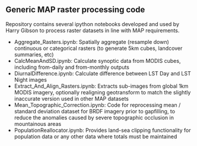 Generic MAP raster processing code
----------------------------------

Repository contains several ipython notebooks developed and used by Harry Gibson to process raster datasets in line with MAP requirements.

* Aggregate_Rasters.ipynb: Spatially aggregate (resample down) continuous or categorical rasters (to generate 5km cubes, landcover summaries, etc)
* CalcMeanAndSD.ipynb: Calculate synoptic data from MODIS cubes, including from-daily and from-monthly outputs
* DiurnalDifference.ipynb: Calculate difference between LST Day and LST Night images
* Extract_And_Align_Rasters.ipynb: Extracts sub-images from global 1km MODIS imagery, optionally realigning geotransform to match the slightly inaccurate version used in other MAP datasets
* Mean_Topographic_Correction.ipynb: Code for reprocessing mean / standard deviation dataset for BRDF imagery prior to gapfilling, to reduce the anomalies caused by severe topographic occlusion in mountainous areas
* PopulationReallocator.ipynb: Provides land-sea clipping functionality for population data or any other data where totals must be maintained 
